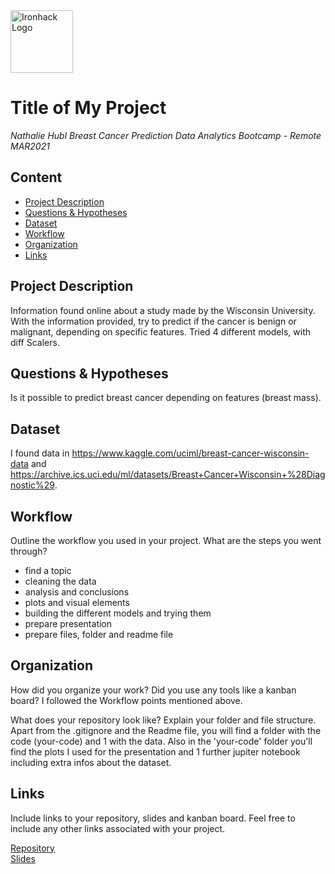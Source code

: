 <img src="https://bit.ly/2VnXWr2" alt="Ironhack Logo" width="100"/>

# Title of My Project
*Nathalie Hubl*
*Breast Cancer Prediction*
*Data Analytics Bootcamp - Remote MAR2021*

## Content
- [Project Description](#project-description)
- [Questions & Hypotheses](#questions-hypotheses)
- [Dataset](#dataset)
- [Workflow](#workflow)
- [Organization](#organization)
- [Links](#links)

## Project Description
 Information found online about a study made by the Wisconsin University. With the information provided, try to predict if the cancer is benign or malignant, depending on specific features. Tried 4 different models, with diff Scalers.

## Questions & Hypotheses
Is it possible to predict breast cancer depending on features (breast mass).

## Dataset
I found data in https://www.kaggle.com/uciml/breast-cancer-wisconsin-data and https://archive.ics.uci.edu/ml/datasets/Breast+Cancer+Wisconsin+%28Diagnostic%29.

## Workflow
Outline the workflow you used in your project. What are the steps you went through?
- find a topic
- cleaning the data
- analysis and conclusions
- plots and visual elements
- building the different models and trying them
- prepare presentation
- prepare files, folder and readme file

## Organization
How did you organize your work? Did you use any tools like a kanban board?
I followed the Workflow points mentioned above.

What does your repository look like? Explain your folder and file structure.
Apart from the .gitignore and the Readme file, you will find a folder with the code (your-code) and 1 with the data. Also in the 'your-code' folder you'll find the plots I used for the presentation and 1 further jupiter notebook including extra infos about the dataset.

## Links
Include links to your repository, slides and kanban board. Feel free to include any other links associated with your project.

[Repository](https://github.com/atha13/Project-Week-8-Final-Project)  
[Slides](https://www.canva.com/design/DAEfAQqZDRc/share/preview?token=b4GViccdsfQvRuh4wnKFYw&role=EDITOR&utm_content=DAEfAQqZDRc&utm_campaign=designshare&utm_medium=link&utm_source=sharebutton)  
 
